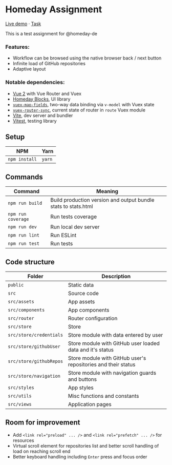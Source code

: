 # Homeday Assignment

[Live demo](https://homeday-assignment.vercel.app/) &middot; [Task](https://mcler.notion.site/Homeday-assignment-afc04818a6a8461482af758d8774d850)

This is a test assignment for @homeday-de

### Features:
* Workflow can be browsed using the native browser back / next button
* Infinite load of GitHub repositories
* Adaptive layout

### Notable dependencies:
* [Vue 2](https://v2.vuejs.org/) with Vue Router and Vuex
* [Homeday Blocks](https://blocks.homeday.dev/), UI library
* [`vuex-map-fields`](https://www.npmjs.com/package/vuex-map-fields), two-way data binding via `v-model` with Vuex state
* [`vuex-router-sync`](https://www.npmjs.com/package/vuex-router-sync), current state of router in `route` Vuex module
* [Vite](https://vitejs.dev/), dev server and bundler
* [Vitest](https://vitest.dev/), testing library

## Setup
|NPM|Yarn|
|--|--|
|<code>npm install</code>|<code>yarn</code>|

## Commands
|Command|Meaning|
|--|--|
|`npm run build`|Build production version and output bundle stats to stats.html|
|`npm run coverage`|Run tests coverage|
|`npm run dev`|Run local dev server|
|`npm run lint`|Run ESLint|
|`npm run test`|Run tests|

## Code structure
|Folder|Description|
|--|--|
|`public`|Static data|
|`src`|Source code|
|`src/assets`|App assets|
|`src/components`|App components|
|`src/router`|Router configuration|
|`src/store`|Store|
|`src/store/credentials`|Store module with data entered by user|
|`src/store/githubUser`|Store module with GitHub user loaded data and it's status|
|`src/store/githubRepos`|Store module with GitHub user's repositories and their status|
|`src/store/navigation`|Store module with navigation guards and buttons|
|`src/styles`|App styles|
|`src/utils`|Misc functions and constants|
|`src/views`|Application pages|

## Room for improvement
* Add `<link rel="preload" ... />` and `<link rel="prefetch" ... />` for resources
* Virtual scroll element for repositories list and better scroll handling of load on reaching scroll end
* Better keyboard handling including `Enter` press and focus order
